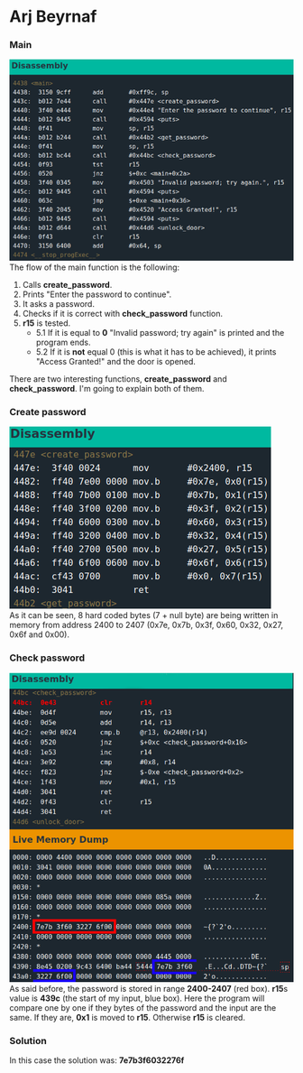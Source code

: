 # Arj Beyrnaf

### Main
![Main function image][00]   
The flow of the main function is the following:

1. Calls **create_password**.
2. Prints "Enter the password to continue".
3. It asks a password.
4. Checks if it is correct with **check_password** function.
5. **r15** is tested.
    * 5.1 If it is equal to **0** "Invalid password; try again" is printed and the program ends.
    * 5.2 If it is **not** equal 0 (this is what it has to be achieved), it prints "Access Granted!" and the door is opened.

There are two interesting functions, **create_password** and **check_password**. I'm going to explain both of them.

### Create password
![Create password function image][01]   
As it can be seen, 8 hard coded bytes (7 + null byte) are being written in memory from address 2400 to 2407 (0x7e, 0x7b, 0x3f, 0x60, 0x32, 0x27, 0x6f and 0x00).

### Check password
![main function][02]   
As said before, the password is stored in range **2400-2407** (red box). **r15**s value is **439c** (the start of my input, blue box). Here the program will compare one by one if they bytes of the password and the input are the same. If they are, **0x1** is moved to **r15**. Otherwise **r15** is cleared.

### Solution
In this case the solution was: **7e7b3f6032276f**

[00]: img/Arj_Beyrnaf_00.png
[01]: img/Arj_Beyrnaf_01.png
[02]: img/Arj_Beyrnaf_02.png